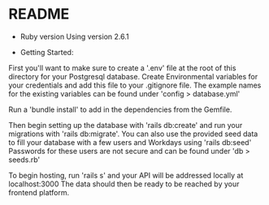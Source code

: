# README
* Ruby version
Using version 2.6.1

* Getting Started:

First you'll want to make sure to create a '.env' file at the root of this directory for your Postgresql database.  Create Environmental variables for your credentials and add this file to your .gitignore file.  The example names for the existing variables can be found under 'config > database.yml'

Run a 'bundle install' to add in the dependencies from the Gemfile.

Then begin setting up the database with 'rails db:create' and run your migrations with 'rails db:migrate'.  You can also use the provided seed data to fill your database with a few users and Workdays using 'rails db:seed'  Passwords for these users are not secure and can be found under 'db > seeds.rb' 

To begin hosting, run 'rails s' and your API will be addressed locally at localhost:3000
The data should then be ready to be reached by your frontend platform.



